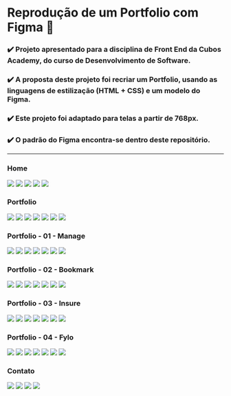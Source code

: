 # Reprodução de um Portfolio com Figma 📐

### ✔️ Projeto apresentado para a disciplina de Front End da Cubos Academy, do curso de Desenvolvimento de Software.
### ✔️ A proposta deste projeto foi recriar um Portfolio, usando as linguagens de estilização (HTML + CSS) e um modelo do Figma.
### ✔️ Este projeto foi adaptado para telas a partir de 768px.

### ✔️ O padrão do Figma encontra-se dentro deste repositório.

---

### Home

![](https://i.imgur.com/Vwj9U0y.png)
![](https://i.imgur.com/tjYO6R6.png)
![](https://i.imgur.com/KHPaEWW.png)
![](https://i.imgur.com/e88URFi.png)
![](https://i.imgur.com/P06m37L.png)

### Portfolio

![](https://i.imgur.com/1pDIzMz.png)
![](https://i.imgur.com/jHweGIb.png)
![](https://i.imgur.com/uTpctrq.png)
![](https://i.imgur.com/BsAWB7m.png)
![](https://i.imgur.com/W9s2afk.png)
![](https://i.imgur.com/e88URFi.png)
![](https://i.imgur.com/P06m37L.png)

### Portfolio - 01 - Manage

![](https://i.imgur.com/1pDIzMz.png)
![](https://i.imgur.com/JYY2lNG.png)
![](https://i.imgur.com/uEgRim6.png)
![](https://i.imgur.com/O1JyZtK.png)
![](https://i.imgur.com/zGJMDOE.png)
![](https://i.imgur.com/e88URFi.png)
![](https://i.imgur.com/P06m37L.png)

### Portfolio - 02 - Bookmark

![](https://i.imgur.com/1pDIzMz.png)
![](https://i.imgur.com/ag3Madi.png)
![](https://i.imgur.com/JDvgptu.png)
![](https://i.imgur.com/T41K6z3.png)
![](https://i.imgur.com/UpCLzFL.png)
![](https://i.imgur.com/e88URFi.png)
![](https://i.imgur.com/P06m37L.png)

### Portfolio - 03 - Insure

![](https://i.imgur.com/1pDIzMz.png)
![](https://i.imgur.com/yJMQ0iJ.png)
![](https://i.imgur.com/zofNYva.png)
![](https://i.imgur.com/BMMJXlz.png)
![](https://i.imgur.com/9fYN4lI.png)
![](https://i.imgur.com/e88URFi.png)
![](https://i.imgur.com/P06m37L.png)

### Portfolio - 04 - Fylo

![](https://i.imgur.com/1pDIzMz.png)
![](https://i.imgur.com/7IcYjiF.png)
![](https://i.imgur.com/fKuRKYX.png)
![](https://i.imgur.com/MQC6y17.png)
![](https://i.imgur.com/3WGHl8V.png)
![](https://i.imgur.com/e88URFi.png)
![](https://i.imgur.com/P06m37L.png)

### Contato

![](https://i.imgur.com/ubDorki.png)
![](https://i.imgur.com/4GLs5Iw.png)
![](https://i.imgur.com/VvO2m7w.png)
![](https://i.imgur.com/P06m37L.png)
